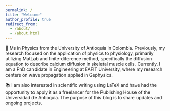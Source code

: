 ```yaml
---
permalink: /
title: "Welcome"
author_profile: true
redirect_from: 
  - /about/
  - /about.html
---
```



🔬 Ms in Physics from the University of Antioquia in Colombia. Previously, my research focused on the application of physics to physiology, primarily utilizing MatLab and finite-diference method, specifically the diffusion equation to describe calcium diffusion in skeletal muscle cells. Currently, I am a PhD candidate in Engineering at EAFIT University, where my research centers on wave propagation applied in Gephysics. 

📚 I am also interested in scientific writing using LaTeX and have had the opportunity to apply it as a freelancer for the Publishing House of the Universidad de Antioquia. The purpose of this blog is to share updates and ongoing projects.
 